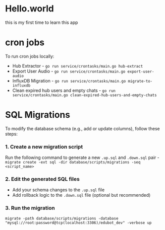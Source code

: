 # Hello.world
this is my first time to learn this app

# cron jobs
To run cron jobs locally:
- Hub Extractor - `go run service/crontasks/main.go hub-extract`
- Export User Audio - `go run service/crontasks/main.go export-user-audio`
- InfluxDB Migration - `go run service/crontasks/main.go migrate-to-influxdb`
- Clean expired hub users and empty chats - `go run service/crontasks/main.go clean-expired-hub-users-and-empty-chats`

# SQL Migrations
To modify the database schema (e.g., add or update columns), follow these steps:
### 1. Create a new migration script
Run the following command to generate a new `.up.sql` and `.down.sql` pair - `migrate create -ext sql -dir database/scripts/migrations -seq <script_name>`
### 2. Edit the generated SQL files
- Add your schema changes to the `.up.sql` file  
- Add rollback logic to the `.down.sql` file (optional but recommended)
### 3. Run the migration
`migrate -path database/scripts/migrations -database "mysql://root:password@tcp(localhost:3306)/edubot_dev" -verbose up`

